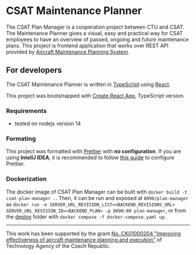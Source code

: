 # CSAT Maintenance Planner
The CSAT Plan Manager is a cooperation project between CTU and CSAT. The Maintenance Planner gives a visual, easy and practical way for CSAT employees to have an overview of passed, ongoing and future maintenance plans.
This project is frontend application that works over REST API provided by [Aircraft Maintenance Planning System](https://github.com/kbss-cvut/aircraft-maintenance-planning-system).

## For developers

The CSAT Maintenance Planner is written in [TypeScript](https://www.typescriptlang.org/) using [React](https://reactjs.org/). 

This project was bootstrapped with [Create React App](https://github.com/wmonk/create-react-app-typescript), TypeScript version.

### Requirements
- tested on nodejs version 14

### Formating
This project was formatted with [Prettier](https://prettier.io/) with **no configuration**.
If you are using **IntellJ IDEA**, it is recommended to follow [this guide](https://www.jetbrains.com/help/idea/prettier.html#ws_prettier_install) to configure Prettier.

### Dockerization
The docker image of CSAT Plan Manager can be built with `docker build -t csat-plan-manager .`.
Then, it can be run and exposed at `8090/plan-manager` as `docker run -e SERVER_URL_REVISION_LIST=<BACKEND_REVISIONS_URL> SERVER_URL_REVISION_ID=<BACKEND_PLAN> -p 8090:80 plan-manager`, or from the [deploy](https://github.com/kbss-cvut/csat-maintenance-planner/tree/main/deploy) folder with `docker compose -f docker-compose.yaml up`.

-----
This work has been supported by the grant [No. CK01000204 "Improving effectiveness of aircraft maintenance planning and execution"](https://starfos.tacr.cz/en/project/CK01000204) of Technology Agency of the Czech Republic.
